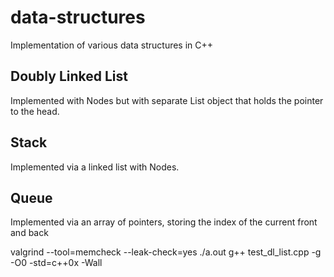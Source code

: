 # data-structures
Implementation of various data structures in C++

## Doubly Linked List
Implemented with Nodes but with separate List object that holds the pointer to the head.

## Stack
Implemented via a linked list with Nodes.

## Queue
Implemented via an array of pointers, storing the index of the current front and back

valgrind --tool=memcheck --leak-check=yes ./a.out
g++ test_dl_list.cpp -g -O0 -std=c++0x -Wall


